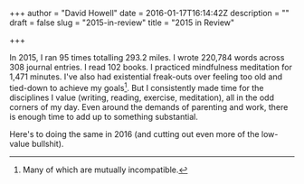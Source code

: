 +++
author = "David Howell"
date = 2016-01-17T16:14:42Z
description = ""
draft = false
slug = "2015-in-review"
title = "2015 in Review"

+++


In 2015, I ran 95 times totalling 293.2 miles. I wrote 220,784 words across 308 journal entries. I read 102 books. I practiced mindfulness meditation for 1,471 minutes. I've also had existential freak-outs over feeling too old and tied-down to achieve my goals[^1]. But I consistently made time for the disciplines I value (writing, reading, exercise, meditation), all in the odd corners of my day. Even around the demands of parenting and work, there is enough time to add up to something substantial.

Here's to doing the same in 2016 (and cutting out even more of the low-value bullshit).

[^1]: Many of which are mutually incompatible.


